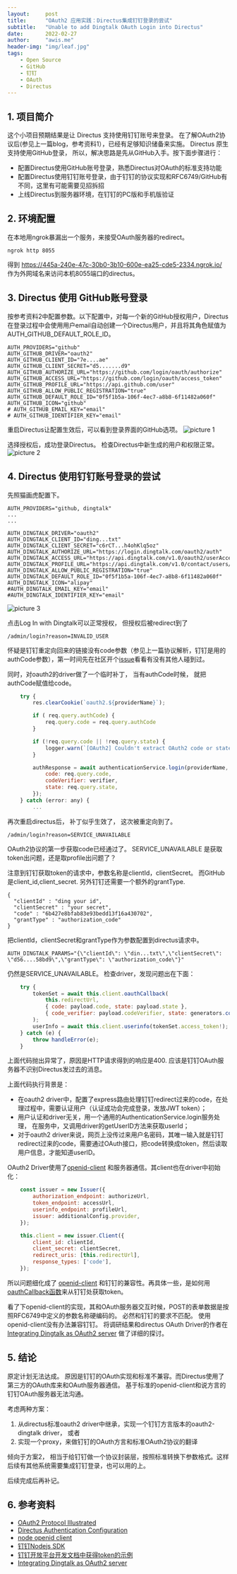 ```yaml
---
layout:     post
title:      "OAuth2 应用实践：Directus集成钉钉登录的尝试"
subtitle:   "Unable to add Dingtalk OAuth Login into Directus"
date:       2022-02-27
author:     "awis.me"
header-img: "img/leaf.jpg"
tags:
    - Open Source
    - GitHub
    - 钉钉
    - OAuth
    - Directus
---
```


## 1. 项目简介

这个小项目预期结果是让 Directus 支持使用钉钉账号来登录。 
在了解OAuth2协议后(参见上一篇blog，参考资料1），已经有足够知识储备来实施。 Directus 原生支持使用GitHub登录， 所以，解决思路是先从GitHub入手。按下面步骤进行：

- 配置Directus使用GitHub账号登录，熟悉Directus对OAuth的标准支持功能
- 配置Directus使用钉钉账号登录，由于钉钉的协议实现和RFC6749/GitHub有不同，这里有可能需要见招拆招
- 上线Directus到服务器环境，在钉钉的PC版和手机版验证

## 2. 环境配置

在本地用ngrok暴漏出一个服务，来接受OAuth服务器的redirect。

```shell
ngrok http 8055
```

得到 https://445a-240e-47c-30b0-3b10-600e-ea25-cde5-2334.ngrok.io/ 作为外网域名来访问本机8055端口的directus。

## 3. Directus 使用 GitHub账号登录

按参考资料2中配置参数。以下配置中，对每一个新的GitHub授权用户，Directus在登录过程中会使用用户email自动创建一个Directus用户，并且将其角色赋值为AUTH_GITHUB_DEFAULT_ROLE_ID。

```
AUTH_PROVIDERS="github"
AUTH_GITHUB_DRIVER="oauth2"
AUTH_GITHUB_CLIENT_ID="7e....ae"
AUTH_GITHUB_CLIENT_SECRET="d5.......d9"
AUTH_GITHUB_AUTHORIZE_URL="https://github.com/login/oauth/authorize"
AUTH_GITHUB_ACCESS_URL="https://github.com/login/oauth/access_token"
AUTH_GITHUB_PROFILE_URL="https://api.github.com/user"
AUTH_GITHUB_ALLOW_PUBLIC_REGISTRATION="true"
AUTH_GITHUB_DEFAULT_ROLE_ID="0f5f1b5a-106f-4ec7-a8b8-6f11482a060f"
AUTH_GITHUB_ICON="github"
# AUTH_GITHUB_EMAIL_KEY="email"
# AUTH_GITHUB_IDENTIFIER_KEY="email"
```

重启Directus让配置生效后，可以看到登录界面的GitHub选项。
![picture 1](/img/1645953759125.png)  

选择授权后，成功登录Directus。 检查Directus中新生成的用户和权限正常。
![picture 2](/img/1645953939304.png)  

## 4. Directus 使用钉钉账号登录的尝试

先照猫画虎配置下。

```
AUTH_PROVIDERS="github, dingtalk"
...
...

AUTH_DINGTALK_DRIVER="oauth2"
AUTH_DINGTALK_CLIENT_ID="ding...txt"
AUTH_DINGTALK_CLIENT_SECRET="c6rCT...h4ohKlq5oz"
AUTH_DINGTALK_AUTHORIZE_URL="https://login.dingtalk.com/oauth2/auth"
AUTH_DINGTALK_ACCESS_URL="https://api.dingtalk.com/v1.0/oauth2/userAccessToken"
AUTH_DINGTALK_PROFILE_URL="https://api.dingtalk.com/v1.0/contact/users/me"
AUTH_DINGTALK_ALLOW_PUBLIC_REGISTRATION="true"
AUTH_DINGTALK_DEFAULT_ROLE_ID="0f5f1b5a-106f-4ec7-a8b8-6f11482a060f"
AUTH_DINGTALK_ICON="alipay"
#AUTH_DINGTALK_EMAIL_KEY="email"
#AUTH_DINGTALK_IDENTIFIER_KEY="email"
```

![picture 3](/img/1645972456212.png)  

点击Log In with Dingtalk可以正常授权， 但授权后被redirect到了
```
/admin/login?reason=INVALID_USER
```
怀疑是钉钉重定向回来的链接没有code参数（参见上一篇协议解析，钉钉是用的authCode参数），第一时间先在社区开个[issue](https://github.com/directus/directus/discussions/11879)看看有没有其他人碰到过。 

同时，对oauth2的driver做了一个临时补丁， 当有authCode时候， 就把authCode赋值给code。

```javascript
    try {
        res.clearCookie(`oauth2.${providerName}`);

        if ( req.query.authCode) {
            req.query.code = req.query.authCode
        }

        if (!req.query.code || !req.query.state) {
            logger.warn(`[OAuth2] Couldn't extract OAuth2 code or state from query: ${JSON.stringify(req.query)}`);
        }

        authResponse = await authenticationService.login(providerName, {
            code: req.query.code,
            codeVerifier: verifier,
            state: req.query.state,
        });
    } catch (error: any) {
        ...
```
再次重启directus后， 补丁似乎生效了， 这次被重定向到了。
```
/admin/login?reason=SERVICE_UNAVAILABLE
```
OAuth2协议的第一步获取code已经通过了。 SERVICE_UNAVAILABLE 是获取token出问题，还是取profile出问题了？

注意到钉钉获取token的请求中，参数名称是clientId，clientSecret。 而GitHub是client_id,client_secret. 另外钉钉还需要一个额外的grantType. 

```
{
  "clientId" : "ding your id",
  "clientSecret" : "your secret",
  "code" : "6b427e8bfab83e93bedd13f16a430702",
  "grantType" : "authorization_code"
}
```

把clientId，clientSecret和grantType作为参数配置到directus请求中。

```
AUTH_DINGTALK_PARAMS="{\"clientId\": \"din...txt\",\"clientSecret\": \"d56....58bd9\",\"grantType\": \"authorization_code\"}"

```

仍然是SERVICE_UNAVAILABLE。 检查driver，发现问题出在下面：
```javascript
    try {
        tokenSet = await this.client.oauthCallback(
            this.redirectUrl,
            { code: payload.code, state: payload.state },
            { code_verifier: payload.codeVerifier, state: generators.codeChallenge(payload.codeVerifier) }
        );
        userInfo = await this.client.userinfo(tokenSet.access_token!);
    } catch (e) {
        throw handleError(e);
    }
```
上面代码抛出异常了，原因是HTTP请求得到的响应是400. 应该是钉钉OAuth服务器不识别Directus发过去的消息。

上面代码执行背景是：
- 在oauth2 driver中，配置了express路由处理钉钉redirect过来的code，在处理过程中，需要认证用户（认证成功会完成登录，发放JWT token）；
- 用户认证和driver无关，用一个通用的AuthenticationService.login服务处理， 在服务中，又调用driver的getUserID方法来获取userId；
- 对于oauth2 driver来说，网页上没传过来用户名密码，其唯一输入就是钉钉redirect过来的code，需要通过OAuth接口，把code转换成token，然后读取用户信息，才能知道userID。

OAuth2 Driver使用了[openid-client](https://github.com/panva/node-openid-client) 和服务器通信。其client也在driver中初始化：

```javascript
    const issuer = new Issuer({
        authorization_endpoint: authorizeUrl,
        token_endpoint: accessUrl,
        userinfo_endpoint: profileUrl,
        issuer: additionalConfig.provider,
    });

    this.client = new issuer.Client({
        client_id: clientId,
        client_secret: clientSecret,
        redirect_uris: [this.redirectUrl],
        response_types: ['code'],
    });
```

所以问题细化成了 [openid-client](https://github.com/panva/node-openid-client) 和钉钉的兼容性。再具体一些，是如何用[oauthCallback函数](https://github.com/panva/node-openid-client/tree/main/docs)来从钉钉处获取token。

看了下openid-client的实现，其和OAuth服务器交互时候，POST的表单数据是按照RFC6749中定义的参数名称硬编码的。 必然和钉钉的要求不匹配。 使用openid-client没有办法兼容钉钉。 将调研结果和directus OAuth Driver的作者在[Integrating Dingtalk as OAuth2 server](http://github.com/directus/directus/discussions/11881) 做了详细的探讨。

## 5. 结论

原定计划无法达成。 原因是钉钉的OAuth实现和标准不兼容。而Directus使用了第三方的OAuth库来和OAuth服务器通信。 基于标准的openid-client和说方言的钉钉OAuth服务器无法沟通。

考虑两种方案：
1. 从directus标准oauth2 driver中继承，实现一个钉钉方言版本的oauth2-dingtalk driver， 或者
2. 实现一个proxy，来做钉钉的OAuth方言和标准OAuth2协议的翻译

倾向于方案2， 相当于给钉钉做一个协议封装层，按照标准转换下参数格式。这样后续有其他系统需要集成钉钉登录，也可以用的上。

后续完成后再补记。

## 6. 参考资料

- [OAuth2 Protocol Illustrated](https://awis.me/2022/02/26/oauth/)
- [Directus Authentication Configuration](https://docs.directus.io/configuration/config-options/#authentication)
- [node openid client](https://github.com/panva/node-openid-client)
- [钉钉Nodejs SDK](https://www.npmjs.com/package/@alicloud/dingtalk)
- [钉钉开放平台开发文档中获得token的示例 ](https://open.dingtalk.com/document/orgapp-server/obtain-user-token)
- [Integrating Dingtalk as OAuth2 server](http://github.com/directus/directus/discussions/11881)

